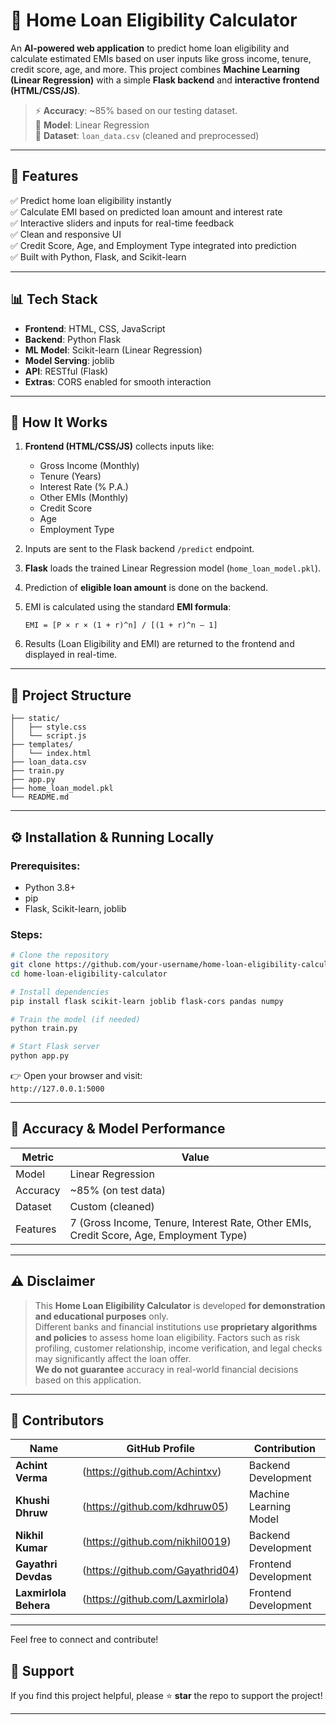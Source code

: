 # 🏡 Home Loan Eligibility Calculator
An **AI-powered web application** to predict home loan eligibility and calculate estimated EMIs based on user inputs like gross income, tenure, credit score, age, and more. This project combines **Machine Learning (Linear Regression)** with a simple **Flask backend** and **interactive frontend (HTML/CSS/JS)**.

> ⚡ **Accuracy**: ~85% based on our testing dataset.  
> 📂 **Model**: Linear Regression  
> 📝 **Dataset**: `loan_data.csv` (cleaned and preprocessed)

---

## 🚀 Features

✅ Predict home loan eligibility instantly  
✅ Calculate EMI based on predicted loan amount and interest rate  
✅ Interactive sliders and inputs for real-time feedback  
✅ Clean and responsive UI  
✅ Credit Score, Age, and Employment Type integrated into prediction  
✅ Built with Python, Flask, and Scikit-learn

---

## 📊 Tech Stack

- **Frontend**: HTML, CSS, JavaScript  
- **Backend**: Python Flask  
- **ML Model**: Scikit-learn (Linear Regression)  
- **Model Serving**: joblib  
- **API**: RESTful (Flask)  
- **Extras**: CORS enabled for smooth interaction

---

## 🔧 How It Works

1. **Frontend (HTML/CSS/JS)** collects inputs like:
   - Gross Income (Monthly)
   - Tenure (Years)
   - Interest Rate (% P.A.)
   - Other EMIs (Monthly)
   - Credit Score
   - Age
   - Employment Type

2. Inputs are sent to the Flask backend `/predict` endpoint.

3. **Flask** loads the trained Linear Regression model (`home_loan_model.pkl`).

4. Prediction of **eligible loan amount** is done on the backend.

5. EMI is calculated using the standard **EMI formula**:
   ```
   EMI = [P × r × (1 + r)^n] / [(1 + r)^n – 1]
   ```

6. Results (Loan Eligibility and EMI) are returned to the frontend and displayed in real-time.

---

## 📂 Project Structure

```
├── static/
│   ├── style.css
│   └── script.js
├── templates/
│   └── index.html
├── loan_data.csv
├── train.py
├── app.py
├── home_loan_model.pkl
└── README.md
```

---

## ⚙️ Installation & Running Locally

### Prerequisites:
- Python 3.8+
- pip
- Flask, Scikit-learn, joblib

### Steps:

```bash
# Clone the repository
git clone https://github.com/your-username/home-loan-eligibility-calculator.git
cd home-loan-eligibility-calculator

# Install dependencies
pip install flask scikit-learn joblib flask-cors pandas numpy

# Train the model (if needed)
python train.py

# Start Flask server
python app.py
```

👉 Open your browser and visit:  
`http://127.0.0.1:5000`

---

## 🎯 Accuracy & Model Performance

| Metric      | Value  |
|-------------|--------|
| Model       | Linear Regression |
| Accuracy    | ~85% (on test data) |
| Dataset     | Custom (cleaned) |
| Features    | 7 (Gross Income, Tenure, Interest Rate, Other EMIs, Credit Score, Age, Employment Type) |

---

## ⚠️ Disclaimer

> This **Home Loan Eligibility Calculator** is developed **for demonstration and educational purposes** only.  
> Different banks and financial institutions use **proprietary algorithms and policies** to assess home loan eligibility. Factors such as risk profiling, customer relationship, income verification, and legal checks may significantly affect the loan offer.  
> **We do not guarantee** accuracy in real-world financial decisions based on this application.

---

## 👥 Contributors

| Name            | GitHub Profile                    | Contribution                |
|-----------------|----------------------------------|-----------------------------|
| **Achint Verma**  | (https://github.com/Achintxv) | Backend Development | UI/UX |
| **Khushi Dhruw**  | (https://github.com/kdhruw05) | Machine Learning Model |
| **Nikhil Kumar**  | (https://github.com/nikhil0019) | Backend Development |
| **Gayathri Devdas**  | (https://github.com/Gayathrid04) | Frontend Development |
| **Laxmirlola Behera**    | (https://github.com/Laxmirlola)   | Frontend Development |

---

Feel free to connect and contribute!

## 🌟 Support

If you find this project helpful, please ⭐ **star** the repo to support the project!

---
